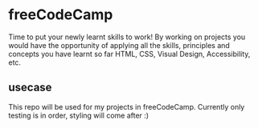 # freeCodeCamp

Time to put your newly learnt skills to work! By working on projects you would have the opportunity of applying all the skills, principles and concepts you have learnt so far HTML, CSS, Visual Design, Accessibility, etc.

## usecase

This repo will be used for my projects in freeCodeCamp.
Currently only testing is in order, styling will come after :)
